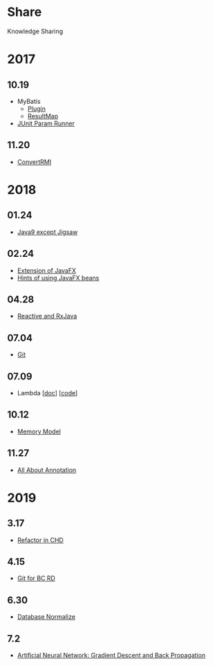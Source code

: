 # Share
Knowledge Sharing

# 2017

## 10.19
- MyBatis
	- [Plugin](src/main/java/xdean/share/mybatis/plugin)
	- [ResultMap](src/main/java/xdean/share/mybatis/resultmap)
- [JUnit Param Runner](src/main/java/xdean/share/junit/param)

## 11.20
- [ConvertRMI](src/main/java/xdean/share/rmi/javassist/ConvertRMI.java)

# 2018

## 01.24
- [Java9 except Jigsaw](../../../Java9-Learning)

## 02.24
- [Extension of JavaFX](doc/Extension-of-JavaFX.md)
- [Hints of using JavaFX beans](doc/Hints-of-using-JavaFX-beans.md)

## 04.28
- [Reactive and RxJava](doc/rxjava/1-Reactive-API.md)

## 07.04
- [Git](doc/git/1-introduce.md)

## 07.09
- Lambda [[doc](doc/lambda/1-lambda-vs-anonymous.md)] [[code](src/main/java/xdean/share/lambda)]

## 10.12
- [Memory Model](doc/memory-model/1-memory-model.md)

## 11.27
- [All About Annotation](doc/annotation/1-introduce.md)

# 2019

## 3.17
- [Refactor in CHD](doc/design/19-03-11/Refactor.md)

## 4.15
- [Git for BC RD](doc/git/git-for-rd/)

## 6.30
- [Database Normalize](doc/database/database-normalize.md)

## 7.2
- [Artificial Neural Network: Gradient Descent and Back Propagation](doc/machine/ANN-GD-BP/GradientDescentAndBackPropagation.md)